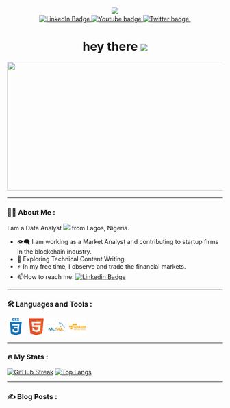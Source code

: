 
<div id= "header" align= "center">
  <img src= "https://media.giphy.com/media/M9gbBd9nbDrOTu1Mqx/giphy.gif" width="100" />
       
  <div id= "badges" >
         <a href= "https://www.linkedin.com/in/justice-uwakwe-8338b214b/">
         <img src="https://img.shields.io/badge/LinkedIn-blue?style=for-the-badge&logo=linkedin&logoColor=white" alt = "LinkedIn Badge" />
         </a>
         <a href= "https://www.youtube.com/channel/UCFL0Pqux2yOZ7AiMkLFvaCg">
         <img src="https://img.shields.io/badge/Youtube-red?logo=youtube&logoColor=white&style=for-the-badge" alt = "Youtube badge" />
         </a>
         <a href= "https://twitter.com/justice_dxy">
         <img src="https://img.shields.io/badge/Twitter-blue?logo=twitter&logoColor=white&style=for-the-badge" alt = "Twitter badge" />
         </a>
         <img src="https://komarev.com/ghpvc/?username=justicefx&style=flat-square&color=blue" alt=""/>
         <h1>
          hey there
         <img src="https://media.giphy.com/media/hvRJCLFzcasrR4ia7z/giphy.gif" width="30px"/>
          </h1>
      </div>
</div> 

<div align="center">
  <img src="https://media.giphy.com/media/l46Cy1rHbQ92uuLXa/giphy.gif" width="600" height="300" />
</div>

---

### :technologist: About Me :
I am a Data Analyst <img src="https://media.giphy.com/media/WUlplcMpOCEmTGBtBW/giphy.gif" width="30"> from Lagos, Nigeria.
- :eye_speech_bubble: I am working as a Market Analyst and contributing to startup firms in the blockchain industry.
- :seedling: Exploring Technical Content Writing.
- :zap: In my free time, I observe and trade the financial markets.
- :mailbox:How to reach me: [![Linkedin Badge](https://img.shields.io/badge/-Linkedin-blue?style=flat&logo=Linkedin&logoColor=white)](https://www.linkedin.com/in/justice-uwakwe-8338b214b/)

---

### :hammer_and_wrench: Languages and Tools :

<div>
 <img src="https://github.com/devicons/devicon/blob/master/icons/css3/css3-plain-wordmark.svg"  title="CSS3" alt="CSS" width="40" height="40"/>&nbsp;
 <img src="https://github.com/devicons/devicon/blob/master/icons/html5/html5-original.svg" title="HTML5" alt="HTML" width="40" height="40"/>&nbsp;
 <img src="https://github.com/devicons/devicon/blob/master/icons/mysql/mysql-original-wordmark.svg" title="MySQL"  alt="MySQL" width="40"    height="40"/>&nbsp;
 <img src="https://github.com/devicons/devicon/blob/master/icons/amazonwebservices/amazonwebservices-plain-wordmark.svg" title="AWS" alt="AWS" width="40"    height="40"/>&nbsp;
  
</div>

---

### :fire: My Stats :

[![GitHub Streak](http://github-readme-streak-stats.herokuapp.com?user=justicefx&theme=dark&background=000000)](https://git.io/streak-stats)
[![Top Langs](https://github-readme-stats.vercel.app/api/top-langs/?username=justicefx&layout=compact&theme=vision-friendly-dark)](https://github.com/anuraghazra/github-readme-stats)

---

### :writing_hand: Blog Posts :

<!-- BLOG-POST-LIST:START -->
<!-- BLOG-POST-LIST:END -->

